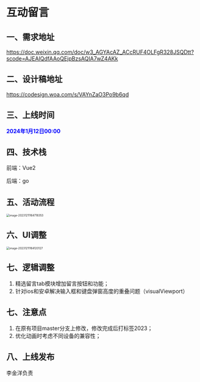 # 互动留言

## 一、需求地址

https://doc.weixin.qq.com/doc/w3_AGYAcAZ_ACcRUF4OLFgR328JSQDtt?scode=AJEAIQdfAAoQEjpBzsAQIA7wZ4AKk



## 二、设计稿地址

https://codesign.woa.com/s/VAYnZaO3Po9b6qd



## 三、上线时间

<font color=blue>**2024年1月12日00:00**</font>



## 四、技术栈

前端：Vue2

后端：go



## 五、活动流程

<img src="https://raw.githubusercontent.com/Rainchen0504/picture/master/202312111647744.png" alt="image-20231211164718353" style="zoom:50%;" />



## 六、UI调整

<img src="https://raw.githubusercontent.com/Rainchen0504/picture/master/202312111641302.png" alt="image-20231211164120127" style="zoom:50%;" />



## 七、逻辑调整

1. 精选留言tab模块增加留言按钮和功能；
2. 针对ios和安卓解决输入框和键盘弹窗高度的重叠问题（visualViewport）



## 七、注意点

1. 在原有项目master分支上修改，修改完成后打标签2023；
2. 优化动画时考虑不同设备的兼容性；



## 八、上线发布

李金洋负责

